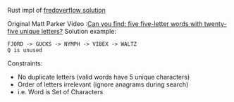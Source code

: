 Rust impl of [fredoverflow solution](https://gist.github.com/fredoverflow/a7c9f230d86787ed6164ef652f675d8d)

Original Matt Parker Video :[Can you find: five five-letter words with twenty-five unique letters?](https://youtu.be/_-AfhLQfb6w)
Solution example:
```
FJORD -> GUCKS -> NYMPH -> VIBEX -> WALTZ
Q is unused
```
Constraints:
- No duplicate letters (valid words have 5 unique characters)
- Order of letters irrelevant (ignore anagrams during search)
- i.e. Word is Set of Characters

